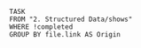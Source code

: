 ```dataview
TASK 
FROM "2. Structured Data/shows"
WHERE !completed
GROUP BY file.link AS Origin
```
